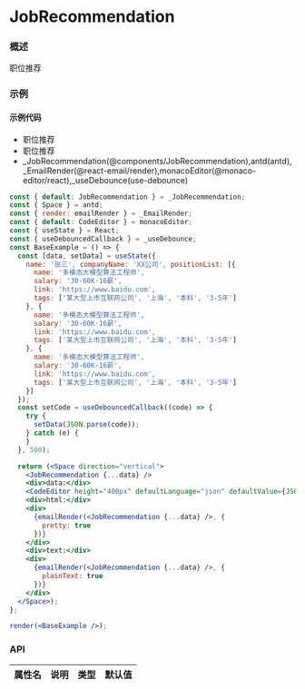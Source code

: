 
# JobRecommendation


### 概述

职位推荐


### 示例

#### 示例代码

- 职位推荐
- 职位推荐
- _JobRecommendation(@components/JobRecommendation),antd(antd),_EmailRender(@react-email/render),monacoEditor(@monaco-editor/react),_useDebounce(use-debounce)

```jsx
const { default: JobRecommendation } = _JobRecommendation;
const { Space } = antd;
const { render: emailRender } = _EmailRender;
const { default: CodeEditor } = monacoEditor;
const { useState } = React;
const { useDebouncedCallback } = _useDebounce;
const BaseExample = () => {
  const [data, setData] = useState({
    name: '张三', companyName: 'XX公司', positionList: [{
      name: '多模态大模型算法工程师',
      salary: '30-60K·16薪',
      link: 'https://www.baidu.com',
      tags: ['某大型上市互联网公司', '上海', '本科', '3-5年']
    }, {
      name: '多模态大模型算法工程师',
      salary: '30-60K·16薪',
      link: 'https://www.baidu.com',
      tags: ['某大型上市互联网公司', '上海', '本科', '3-5年']
    }, {
      name: '多模态大模型算法工程师',
      salary: '30-60K·16薪',
      link: 'https://www.baidu.com',
      tags: ['某大型上市互联网公司', '上海', '本科', '3-5年']
    }]
  });
  const setCode = useDebouncedCallback((code) => {
    try {
      setData(JSON.parse(code));
    } catch (e) {
    }
  }, 500);

  return (<Space direction="vertical">
    <JobRecommendation {...data} />
    <div>data:</div>
    <CodeEditor height="400px" defaultLanguage="json" defaultValue={JSON.stringify(data, null, 2)} onChange={setCode} />
    <div>html:</div>
    <div>
      {emailRender(<JobRecommendation {...data} />, {
        pretty: true
      })}
    </div>
    <div>text:</div>
    <div>
      {emailRender(<JobRecommendation {...data} />, {
        plainText: true
      })}
    </div>
  </Space>);
};

render(<BaseExample />);

```


### API

|属性名|说明|类型|默认值|
|  ---  | ---  | --- | --- |

